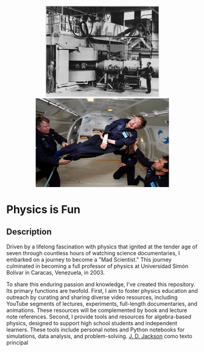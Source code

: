 <p align="center">
  <img src="pics/Berkeley_60-inch_cyclotron.jpg" width="300" title="hover text">
  <img src="pics/Hawking_in_Zero_Gravity_NASA.jpg" width="350" title="hover text">
</p>

<p align="center">
  <H1> Physics is Fun </H1>
</p>


## Description

Driven by a lifelong fascination with physics that ignited at the tender age of seven through countless hours of watching science documentaries, I embarked on a journey to become a "Mad Scientist." This journey culminated in becoming a full professor of physics at Universidad Simón Bolívar in Caracas, Venezuela, in 2003.

To share this enduring passion and knowledge, I've created this repository. Its primary functions are twofold. First, I aim to foster physics education and outreach by curating and sharing diverse video resources, including YouTube segments of lectures, experiments, full-length documentaries, and animations. These resources will be complemented by book and lecture note references. Second, I provide tools and resources for algebra-based physics, designed to support high school students and independent learners. These tools include personal notes and Python notebooks for simulations, data analysis, and problem-solving.   [J. D. Jackson](https://en.wikipedia.org/wiki/Classical_Electrodynamics_(book)) como texto principal 
